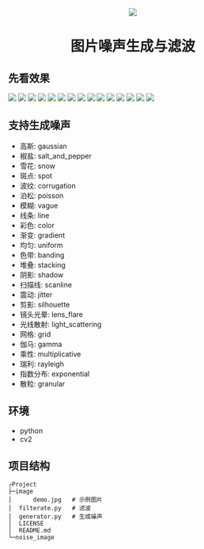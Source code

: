 <div align="center"><img src="https://s2.loli.net/2023/11/08/yhqKHotF4Rk3276.jpg"></div>
<div align="center"><h1>图片噪声生成与滤波</h1></div>

## 先看效果

<a href="https://smms.app/image/SQ3YhrsePCno2E8" target="_blank"><img src="https://s2.loli.net/2023/11/08/SQ3YhrsePCno2E8.jpg" ></a>
<a href="https://smms.app/image/Um1zMvlkgSGsC26" target="_blank"><img src="https://s2.loli.net/2023/11/08/Um1zMvlkgSGsC26.jpg" ></a>
<a href="https://smms.app/image/v1AdDPwUX2siBQW" target="_blank"><img src="https://s2.loli.net/2023/11/08/v1AdDPwUX2siBQW.jpg" ></a>
<a href="https://smms.app/image/WqQs3t9KeDYyGNu" target="_blank"><img src="https://s2.loli.net/2023/11/08/WqQs3t9KeDYyGNu.jpg" ></a>
<a href="https://smms.app/image/AlbG51L7mHcEFpQ" target="_blank"><img src="https://s2.loli.net/2023/11/08/AlbG51L7mHcEFpQ.jpg" ></a>
<a href="https://smms.app/image/S7rJVMxYD9qPcbd" target="_blank"><img src="https://s2.loli.net/2023/11/08/S7rJVMxYD9qPcbd.jpg" ></a>
<a href="https://smms.app/image/IXeQnAiEHp1tZ4o" target="_blank"><img src="https://s2.loli.net/2023/11/08/IXeQnAiEHp1tZ4o.jpg" ></a>
<a href="https://smms.app/image/5TD6lOSU8ABHjQy" target="_blank"><img src="https://s2.loli.net/2023/11/08/5TD6lOSU8ABHjQy.jpg" ></a>
<a href="https://smms.app/image/DoU43ZETNzI6vmQ" target="_blank"><img src="https://s2.loli.net/2023/11/08/DoU43ZETNzI6vmQ.jpg" ></a>
<a href="https://smms.app/image/uAUOJ3ZyRbMeK7G" target="_blank"><img src="https://s2.loli.net/2023/11/08/uAUOJ3ZyRbMeK7G.jpg" ></a>
<a href="https://smms.app/image/KNmHhpuCU9LxSEG" target="_blank"><img src="https://s2.loli.net/2023/11/08/KNmHhpuCU9LxSEG.jpg" ></a>
<a href="https://smms.app/image/hsB162jdQHwReT9" target="_blank"><img src="https://s2.loli.net/2023/11/08/hsB162jdQHwReT9.jpg" ></a>
<a href="https://smms.app/image/b9UWQDveXlcpCyK" target="_blank"><img src="https://s2.loli.net/2023/11/08/b9UWQDveXlcpCyK.jpg" ></a>
<a href="https://smms.app/image/LaZMIGF75UfNDAb" target="_blank"><img src="https://s2.loli.net/2023/11/08/LaZMIGF75UfNDAb.jpg" ></a>
<a href="https://smms.app/image/geMk9K7c8AUDBFE" target="_blank"><img src="https://s2.loli.net/2023/11/08/geMk9K7c8AUDBFE.jpg" ></a>

## 支持生成噪声

- 高斯: gaussian
- 椒盐: salt_and_pepper
- 雪花: snow
- 斑点: spot
- 波纹: corrugation
- 泊松: poisson
- 模糊: vague
- 线条: line
- 彩色: color
- 渐变: gradient
- 均匀: uniform
- 色带: banding
- 堆叠: stacking
- 阴影: shadow
- 扫描线: scanline
- 震动: jitter
- 剪影: silhouette
- 镜头光晕: lens_flare
- 光线散射: light_scattering
- 网格: grid
- 伽马: gamma
- 乘性: multiplicative
- 瑞利: rayleigh
- 指数分布: exponential
- 散粒: granular

## 环境

- python
- cv2

## 项目结构

```shell
┌Project
├─image
│      demo.jpg   # 示例图片
│  filterate.py   # 滤波
│  generator.py   # 生成噪声
│  LICENSE
│  README.md
└─noise_image
```
